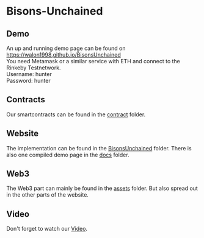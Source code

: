 # Bisons-Unchained

## Demo
An up and running demo page can be found on https://walon1998.github.io/BisonsUnchained \
You need Metamask or a similar service with ETH and connect to the Rinkeby Testnetwork.\
Username: hunter \
Password: hunter

## Contracts

Our smartcontracts can be found in the [contract](contracts) folder.

## Website

The implementation can be found in the [BisonsUnchained](BisonsUnchained) folder.
There is also one compiled demo page in the [docs](BisonsUnchained/docs) folder.

## Web3

The Web3 part can mainly be found in the [assets](BisonsUnchained/src/assets) folder.
But also spread out in the other parts of the website.

## Video
Don't forget to watch our [Video](https://www.youtube.com/watch?v=yIfj7m5Splo&feature=youtu.be).

